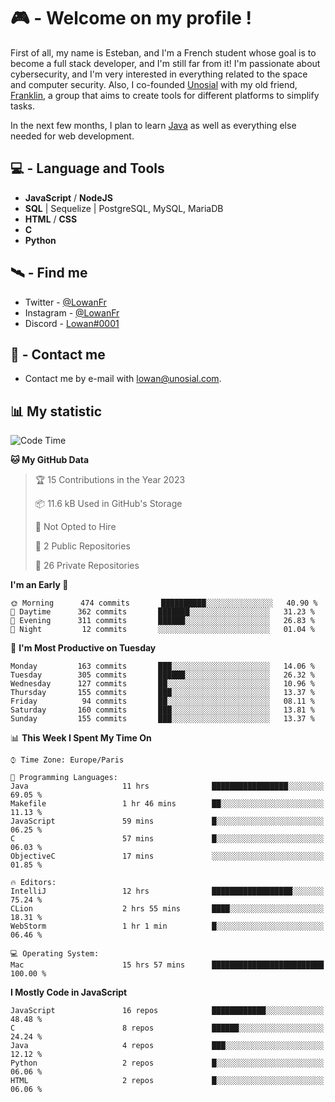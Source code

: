 # 🎮 - Welcome on my profile !
First of all, my name is Esteban, and I'm a French student whose goal is to become a full stack developer, and I'm still far from it!
I'm passionate about cybersecurity, and I'm very interested in everything related to the space and computer security.
Also, I co-founded [Unosial](https://github.com/Unosial) with my old friend, [Franklin](https://github.com/AbaFranklin/), a group that aims to create tools for different platforms to simplify tasks. 

In the next few months, I plan to learn [Java](https://www.java.com/) as well as everything else needed for web development.




## 💻 - Language and Tools
- **JavaScript** / **NodeJS**
- **SQL** | Sequelize | PostgreSQL, MySQL, MariaDB
- **HTML** / **CSS**
- **C**
- **Python**

## 🛰️ - Find me

 - Twitter - [@LowanFr](https://twitter.com/LowanFr/)
 - Instagram - [@LowanFr](https://instagram.com/LowanFr)
 - Discord -  [Lowan#0001](https://unosial.bio/Lowan)
 
## 📡 - Contact me
 - Contact me by e-mail with [lowan@unosial.com](mailto:lowan@unosial.com).

## 📊 My statistic
<!--START_SECTION:waka-->
![Code Time](http://img.shields.io/badge/Code%20Time-326%20hrs%204%20mins-blue)

**🐱 My GitHub Data** 

> 🏆 15 Contributions in the Year 2023
 > 
> 📦 11.6 kB Used in GitHub's Storage 
 > 
> 🚫 Not Opted to Hire
 > 
> 📜 2 Public Repositories 
 > 
> 🔑 26 Private Repositories  
 > 
**I'm an Early 🐤** 

```text
🌞 Morning      474 commits       ██████████░░░░░░░░░░░░░░░   40.90 % 
🌆 Daytime      362 commits       ███████░░░░░░░░░░░░░░░░░░   31.23 % 
🌃 Evening      311 commits       ██████░░░░░░░░░░░░░░░░░░░   26.83 % 
🌙 Night         12 commits       ░░░░░░░░░░░░░░░░░░░░░░░░░   01.04 % 

```
📅 **I'm Most Productive on Tuesday** 

```text
Monday         163 commits       ███░░░░░░░░░░░░░░░░░░░░░░   14.06 % 
Tuesday        305 commits       ██████░░░░░░░░░░░░░░░░░░░   26.32 % 
Wednesday      127 commits       ██░░░░░░░░░░░░░░░░░░░░░░░   10.96 % 
Thursday       155 commits       ███░░░░░░░░░░░░░░░░░░░░░░   13.37 % 
Friday          94 commits       ██░░░░░░░░░░░░░░░░░░░░░░░   08.11 % 
Saturday       160 commits       ███░░░░░░░░░░░░░░░░░░░░░░   13.81 % 
Sunday         155 commits       ███░░░░░░░░░░░░░░░░░░░░░░   13.37 % 

```


📊 **This Week I Spent My Time On** 

```text
⌚︎ Time Zone: Europe/Paris

💬 Programming Languages: 
Java                     11 hrs              █████████████████░░░░░░░░   69.05 % 
Makefile                 1 hr 46 mins        ██░░░░░░░░░░░░░░░░░░░░░░░   11.13 % 
JavaScript               59 mins             █░░░░░░░░░░░░░░░░░░░░░░░░   06.25 % 
C                        57 mins             █░░░░░░░░░░░░░░░░░░░░░░░░   06.03 % 
ObjectiveC               17 mins             ░░░░░░░░░░░░░░░░░░░░░░░░░   01.85 % 

🔥 Editors: 
IntelliJ                 12 hrs              ██████████████████░░░░░░░   75.24 % 
CLion                    2 hrs 55 mins       ████░░░░░░░░░░░░░░░░░░░░░   18.31 % 
WebStorm                 1 hr 1 min          █░░░░░░░░░░░░░░░░░░░░░░░░   06.46 % 

💻 Operating System: 
Mac                      15 hrs 57 mins      █████████████████████████   100.00 % 

```

**I Mostly Code in JavaScript** 

```text
JavaScript               16 repos            ████████████░░░░░░░░░░░░░   48.48 % 
C                        8 repos             ██████░░░░░░░░░░░░░░░░░░░   24.24 % 
Java                     4 repos             ███░░░░░░░░░░░░░░░░░░░░░░   12.12 % 
Python                   2 repos             █░░░░░░░░░░░░░░░░░░░░░░░░   06.06 % 
HTML                     2 repos             █░░░░░░░░░░░░░░░░░░░░░░░░   06.06 % 

```



<!--END_SECTION:waka-->
